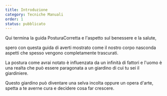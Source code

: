```yaml
---
title: Introduzione
category: Tecniche Manuali
order: 1
status: pubblicato
---
```


Qui termina la guida PosturaCorretta e l'aspetto sul benessere e la salute, 

spero con questa guida di averti mostrato come il nostro corpo nasconda aspetti che spesso vengono completamente trascurati.

La postura come avrai notato è influenzata da un infinità di fattori 
e l'uomo è una realta che può essere paragonata a un giardino di cui tu sei il giardiniere. 

Questo giardino può diventare una selva incolta oppure un opera d'arte, spetta a te averne cura e decidere cosa far crescere.